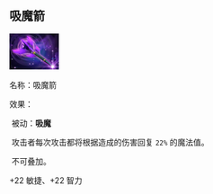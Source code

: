 ## 吸魔箭



![](src/icon/mjz_mana_staff.png)

名称：吸魔箭

效果：

​	被动：**吸魔**

​	攻击者每次攻击都将根据造成的伤害回复 `22%` 的魔法值。

​	不可叠加。

+22 敏捷、+22 智力